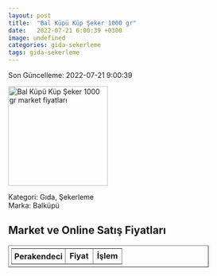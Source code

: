 ```yaml
---
layout: post
title:  "Bal Küpü Küp Şeker 1000 gr"
date:   2022-07-21 6:00:39 +0300
image: undefined
categories: gida-sekerleme
tags: gida-sekerleme
---
```


Son Güncelleme: 2022-07-21 9:00:39

<img src="undefined" width="200" alt="Bal Küpü Küp Şeker 1000 gr market fiyatları" />

Kategori: Gıda, Şekerleme
<br />
Marka: Balküpü

<h2>Market ve Online Satış Fiyatları</h2>

<table border="1" style="padding: 5px;width:80%;">
  <tr>
    <td style="padding: 5px;"><strong>Perakendeci</strong></td>
    <td><strong>Fiyat</strong></td>
    <td><strong>İşlem</strong></td>
  </tr>
  
</table>

